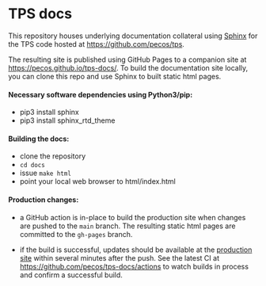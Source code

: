 # TPS docs

This repository houses underlying documentation collateral using
[Sphinx](https://www.sphinx-doc.org) for the TPS code hosted at
https://github.com/pecos/tps.

The resulting site is published using GitHub Pages to a companion site at
https://pecos.github.io/tps-docs/. To build the documentation site locally, you
can clone this repo and use Sphinx to built static html pages.

#### Necessary software dependencies using Python3/pip:

* pip3 install sphinx
* pip3 install sphinx_rtd_theme

#### Building the docs:

* clone the repository
* `cd docs`
* issue `make html`
* point your local web browser to html/index.html

#### Production changes:

* a GitHub action is in-place to build the production site when changes are
  pushed to the `main` branch.  The resulting static html pages are committed
  to the `gh-pages` branch.

* if the build is successful, updates should be available at the [production
  site](https://pecos.github.io/tps-docs/) within several minutes after the
  push.  See the latest CI at https://github.com/pecos/tps-docs/actions to
  watch builds in process and confirm a successful build.